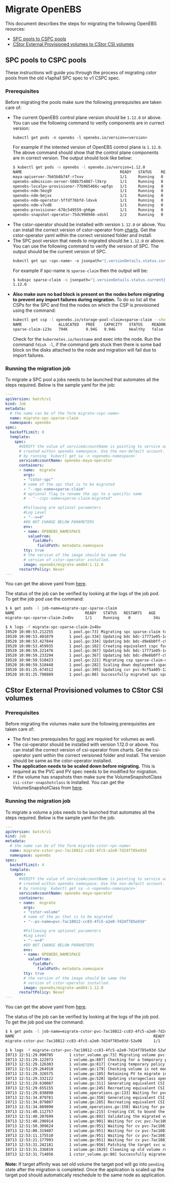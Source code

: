 # Migrate OpenEBS

This document describes the steps for migrating the following OpenEBS reources:

- [SPC pools to CSPC pools](#spc-pools-to-cspc-pools)
- [CStor External Provisioned volumes to CStor CSI volumes](#cstor-external-provisioned-volumes-to-cstor-csi-volumes)

## SPC pools to CSPC pools

These instructions will guide you through the process of migrating cstor pools from the old v1apha1 SPC spec to v1 CSPC spec. 

### Prerequisites

Before migrating the pools make sure the following prerequisites are taken care of:

 - The current OpenEBS control plane version should be `1.12.0` or above.
    You can use the following command to verify components are in currect version:
    ```
    kubectl get pods -n openebs -l openebs.io/version=<version>
    ```
    For example if the intented version of OpenEBS control plane is `1.12.0`.
    The above command should show that the control plane components are in correct version. The output should look like below:
    ```sh
    $ kubectl get pods -n openebs -l openebs.io/version=1.12.0
    NAME                                           READY   STATUS    RESTARTS   AGE
    maya-apiserver-7b65b8b74f-r7xvv                1/1     Running   0          2m8s
    openebs-admission-server-588b754887-l5krp      1/1     Running   0          2m7s
    openebs-localpv-provisioner-77b965466c-wpfgs   1/1     Running   0          85s
    openebs-ndm-5mzg9                              1/1     Running   0          103s
    openebs-ndm-bmjxx                              1/1     Running   0          107s
    openebs-ndm-operator-5ffdf76bfd-ldxvk          1/1     Running   0          115s
    openebs-ndm-v7vd8                              1/1     Running   0          114s
    openebs-provisioner-678c549559-gh6gm           1/1     Running   0          2m8s
    openebs-snapshot-operator-75dc998946-xdskl     2/2     Running   0          2m6s
    ```
 - The cstor-operator should be installed with version `1.12.0` or above. 
    You can install the correct version of cstor-operator from [charts](https://github.com/openebs/charts/tree/gh-pages). Get the cstor-operator yaml within the correct versioned folder and install.
 - The SPC pool version that needs to migrated should be `1.12.0` or above. 
    You can use the following command to verify the version of SPC. The output should be the current version of SPC. 
    ```sh
    kubectl get spc <spc-name> -o jsonpath="{.versionDetails.status.current}"
    ```
    For example if spc-name is `sparse-claim` then the output will be:
    ```sh
    $ kubspc sparse-claim -o jsonpath="{.versionDetails.status.current}"
    1.12.0
    ```
 - **Also make sure no bad block is present on the nodes before migrating to prevent any  import failures during migration.** To do so list all the CSPs for the SPC and find the nodes on which the CSP is provisioned using the command:
    ```sh
    kubectl get csp -l openebs.io/storage-pool-claim=sparse-claim --show-labels
    NAME                ALLOCATED   FREE    CAPACITY   STATUS    READONLY   TYPE       AGE   LABELS
    sparse-claim-i23o   794K        9.94G   9.94G      Healthy   false      mirrored   30m   kubernetes.io/hostname=127.0.0.1,openebs.io/cas-template-name=cstor-pool-create-default-1.12.0,openebs.io/cas-type=cstor,openebs.io/storage-pool-claim=sparse-claim,openebs.io/version=1.12.0
    ```
    Check for the `kubernetes.io/hostname` and exec into the node. Run the command `fdisk -l`, if the command gets stuck then there is some bad block on the disks attached to the node and migration will fail due to import failures.

### Running the migration job

To migrate a SPC pool a jobs needs to be launched that automates all the steps required. Below is the sample yaml for the job:
```yaml
---
apiVersion: batch/v1
kind: Job
metadata:
  # the name can be of the form migrate-<spc-name>
  name: migrate-spc-sparse-claim
  namespace: openebs
spec:
  backoffLimit: 0
  template:
    spec:
      #VERIFY the value of serviceAccountName is pointing to service account
      # created within openebs namespace. Use the non-default account.
      # by running `kubectl get sa -n <openebs-namespace>`
      serviceAccountName: openebs-maya-operator
      containers:
      - name:  migrate
        args:
        - "cstor-spc"
        # name of the spc that is to be migrated
        - "--spc-name=sparse-claim"
        # optional flag to rename the spc to a specific name
        # - "--cspc-name=sparse-claim-migrated"

        #Following are optional parameters
        #Log Level
        - "--v=4"
        #DO NOT CHANGE BELOW PARAMETERS
        env:
        - name: OPENEBS_NAMESPACE
          valueFrom:
            fieldRef:
              fieldPath: metadata.namespace
        tty: true
        # the version of the image should be same the 
        # version of cstor-operator installed.
        image: openebs/migrate-amd64:1.12.0
      restartPolicy: Never
---
```

You can get the above yaml from [here](../examples/migrate/spc-migration.yaml).

The status of the job can be verified by looking at the logs of the job pod. To get the job pod use the command:
```sh
$ k get pods -l job-name=migrate-spc-sparse-claim
NAME                               READY   STATUS   RESTARTS   AGE
migrate-spc-sparse-claim-2x4bv     1/1     Running    0          34s
```
```sh
$ k logs -f migrate-spc-sparse-claim-2x4bv
I0520 10:00:53.212255       1 pool.go:73] Migrating spc sparse-claim to cspc
I0520 10:00:53.401079       1 pool.go:334] Updating bdc bdc-17771e05-1c55-43ef-abb3-39dcc36472d4 with cspc labels & finalizer.
I0520 10:00:53.427844       1 pool.go:334] Updating bdc bdc-d9e6b0ff-c951-4081-903e-56bb71900adf with cspc labels & finalizer.
I0520 10:00:53.459935       1 pool.go:102] Creating equivalent cspc for spc sparse-claim
I0520 10:00:59.221476       1 pool.go:367] Updating bdc bdc-17771e05-1c55-43ef-abb3-39dcc36472d4 with cspc ownerRef.
I0520 10:00:59.233294       1 pool.go:367] Updating bdc bdc-d9e6b0ff-c951-4081-903e-56bb71900adf with cspc ownerRef.
I0520 10:00:59.510423       1 pool.go:221] Migrating csp sparse-claim-dzr2 to cspi sparse-claim-mbo2
I0520 10:00:59.510448       1 pool.go:282] Scaling down deployemnt sparse-claim-mbo2
I0520 10:01:25.674512       1 pool.go:395] Updating cvr pvc-9cf5a405-12c0-4522-b031-7816425f443f-sparse-claim-mbo2 with cspi sparse-claim-dzr2 info.
I0520 10:01:25.798889       1 pool.go:80] Successfully migrated spc sparse-claim to cspc
```

## CStor External Provisioned volumes to CStor CSI volumes

### Prerequisites

Before migrating the volumes make sure the following prerequisites are taken care of:

 - The first two prerequisites for [pool](#spc-pools-to-cspc-pools) are required for volumes as well.
 - The csi-operator should be installed with version 1.12.0 or above. You can install the correct version of csi-operator from charts. Get the csi-operator yaml within the correct versioned folder and install. The version should be same as the cstor-operator installed.
 - **The application needs to be scaled down before migrating.** This is required as the PVC and PV spec needs to be modified for migration.
 - If the volume has snapshots then make sure the VolumeSnapshotClass `csi-cstor-snapshotclass` is installed. You can get the VolumeSnapshotClass from [here](https://github.com/openebs/cstor-csi/blob/master/deploy/snapshot-class.yaml).

 ### Running the migration job

To migrate a volume a jobs needs to be launched that automates all the steps required. Below is the sample yaml for the job:

```yaml
---
apiVersion: batch/v1
kind: Job
metadata:
  # the name can be of the form migrate-cstor-<pv-name> 
  name: migrate-cstor-pvc-7ac10812-cc83-4fc5-a2e0-7d24f785e93d
  namespace: openebs
spec:
  backoffLimit: 4
  template:
    spec:
      #VERIFY the value of serviceAccountName is pointing to service account
      # created within openebs namespace. Use the non-default account.
      # by running `kubectl get sa -n <openebs-namespace>`
      serviceAccountName: openebs-maya-operator
      containers:
      - name:  migrate
        args:
        - "cstor-volume"
        # name of the pv that is to be migrated
        - "--pv-name=pvc-7ac10812-cc83-4fc5-a2e0-7d24f785e93d"

        #Following are optional parameters
        #Log Level
        - "--v=4"
        #DO NOT CHANGE BELOW PARAMETERS
        env:
        - name: OPENEBS_NAMESPACE
          valueFrom:
            fieldRef:
              fieldPath: metadata.namespace
        tty: true
        # the version of the image should be same the 
        # version of cstor-operator installed.
        image: openebs/migrate-amd64:1.12.0
      restartPolicy: Never
---
```

You can get the above yaml from [here](../examples/migrate/cstor-volume-migration.yaml).

The status of the job can be verified by looking at the logs of the job pod. To get the job pod use the command:
```sh
$ k get pods -l job-name=migrate-cstor-pvc-7ac10812-cc83-4fc5-a2e0-7d24f785e93d
NAME                                                             READY   STATUS   RESTARTS   AGE
migrate-cstor-pvc-7ac10812-cc83-4fc5-a2e0-7d24f785e93d-52w98     1/1     Running    0          34s
```
```sh
$ k logs -f migrate-cstor-pvc-7ac10812-cc83-4fc5-a2e0-7d24f785e93d-52w98
I0713 12:51:29.090705       1 cstor_volume.go:73] Migrating volume pvc-7ac10812-cc83-4fc5-a2e0-7d24f785e93d to csi spec
I0713 12:51:29.122973       1 volume.go:807] Checking for a temporary policy of volume pvc-7ac10812-cc83-4fc5-a2e0-7d24f785e93d
I0713 12:51:29.126303       1 volume.go:817] Creating temporary policy pvc-7ac10812-cc83-4fc5-a2e0-7d24f785e93d for migration
I0713 12:51:29.264918       1 volume.go:179] Checking volume is not mounted on any application
I0713 12:51:29.326575       1 volume.go:185] Retaining PV to migrate into csi volume
I0713 12:51:29.332122       1 volume.go:528] Updating storageclass openebs-cstor-sparse with csi parameters
I0713 12:51:29.630087       1 volume.go:311] Generating equivalent CSI PVC testclaim-busybox-0
I0713 12:51:29.655155       1 volume.go:245] Recreating equivalent CSI PVC
I0713 12:51:29.838898       1 volume_operations.go:133] Waiting for pvc testclaim-busybox-0 to go away
I0713 12:51:34.879781       1 volume.go:350] Generating equivalent CSI PV pvc-7ac10812-cc83-4fc5-a2e0-7d24f785e93d
I0713 12:51:34.879807       1 volume.go:285] Recreating equivalent CSI PV
I0713 12:51:34.889090       1 volume_operations.go:150] Waiting for pv pvc-7ac10812-cc83-4fc5-a2e0-7d24f785e93d to go away
I0713 12:51:40.112757       1 volume.go:215] Creating CVC to bound the volume and trigger CSI driver
I0713 12:51:40.207699       1 volume.go:892] Validating the migrated volume
I0713 12:51:40.296914       1 volume.go:901] Waiting for cvc pvc-7ac10812-cc83-4fc5-a2e0-7d24f785e93d to become Bound, got: Pending
I0713 12:51:50.309624       1 volume.go:951] Waiting for cv pvc-7ac10812-cc83-4fc5-a2e0-7d24f785e93d to come to Healthy state, got: 
I0713 12:52:00.319407       1 volume.go:951] Waiting for cv pvc-7ac10812-cc83-4fc5-a2e0-7d24f785e93d to come to Healthy state, got: 
I0713 12:53:11.175510       1 volume.go:951] Waiting for cv pvc-7ac10812-cc83-4fc5-a2e0-7d24f785e93d to come to Healthy state, got: Init
I0713 12:53:21.177993       1 volume.go:951] Waiting for cv pvc-7ac10812-cc83-4fc5-a2e0-7d24f785e93d to come to Healthy state, got: Init
I0713 12:53:31.242181       1 volume.go:956] Patching the target svc with cvc owner ref
I0713 12:53:31.336819       1 volume.go:1029] Cleaning up old volume resources
I0713 12:53:31.714056       1 cstor_volume.go:80] Successfully migrated volume pvc-7ac10812-cc83-4fc5-a2e0-7d24f785e93d, scale up the application to verify the migration
```
**Note:** If target affinity was set old volume the target pod will go into `pending` state after the migration is completed. Once the application is scaled up the target pod should automatically reschedule to the same node as application.